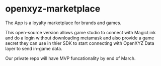 # openxyz-marketplace

The App is a loyalty marketplace for brands and games. 

This open-source version allows game studio to connect with MagicLink and do a login without downloading metamask and also provide a game secret they can use in thier SDK to start connecting with OpenXYZ Data layer to send in-game data.

Our private repo will have MVP funcationality by end of March.

